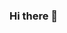 ### Hi there 👋

<!--
**loggworks/loggworks** is a ✨ _special_ ✨ repository because its `README.md` (this file) appears on your GitHub profile.

## PAGE ROUTES

## AUTH/ SIGN IN
- /signup
- /login
- /verify
- /personal

## RESET
- /reset/reset-password
- /reset/email-sent (Alert)
- /reset/confirm-password
- /reset/password-change (Alert)

##HOMEPAGE
- /
- /search
- /post-job
- /jobs
- /bookmark
- /bookings
- /message
- /activity
- /account
- /faq


## MESSAGE
- /message/quote/[id]
- /message/payment/[id]
- /message/payment/confirmed/[id]


##Account
- /how-to-earn
- /logg-cash
- /payment-card
- /referral
- /dashboard-personal (update profile)
- /security
- /notifications
- /help
- /connect-social
-->
